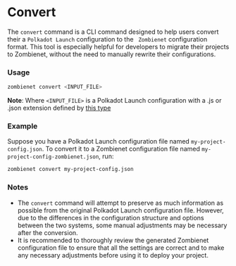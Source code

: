 # Convert

The `convert` command is a CLI command designed to help users convert their a `Polkadot Launch` configuration to the ` Zombienet` configuration format. This tool is especially helpful for developers to migrate their projects to Zombienet, without the need to manually rewrite their configurations.

### Usage

```bash
zombienet convert <INPUT_FILE>
```

**Note**: Where ```<INPUT_FILE>``` is a Polkadot Launch configuration with a .js or .json extension defined by [this type](https://github.com/paritytech/polkadot-launch/blob/295a6870dd363b0b0108e745887f51e7141d7b5f/src/types.d.ts#L10)

### Example

Suppose you have a Polkadot Launch configuration file named `my-project-config.json`. To convert it to a Zombienet configuration file named `my-project-config-zombienet.json`, run:

```bash
zombienet convert my-project-config.json
```

### Notes

- The `convert` command will attempt to preserve as much information as possible from the original Polkadot Launch configuration file. However, due to the differences in the configuration structure and options between the two systems, some manual adjustments may be necessary after the conversion.
- It is recommended to thoroughly review the generated Zombienet configuration file to ensure that all the settings are correct and to make any necessary adjustments before using it to deploy your project.
